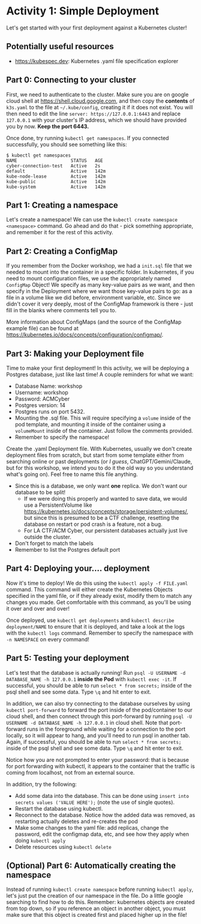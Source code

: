 # Activity 1: Simple Deployment

Let's get started with your first deployment against a Kubernetes cluster!

## Potentially useful resources
- https://kubespec.dev: Kubernetes .yaml file specification explorer

## Part 0: Connecting to your cluster

First, we need to authenticate to the cluster. Make sure you are on google cloud shell at https://shell.cloud.google.com, and then copy the **contents** of `k3s.yaml` to the file at `~/.kube/config`, creating it if it does not exist. You will then need to edit the line `server: https://127.0.0.1:6443` and replace `127.0.0.1` with your cluster's IP address, which we should have provided you by now. **Keep the port 6443.**

Once done, try running `kubectl get namespaces`. If you connected successfully, you should see something like this:

```
$ kubectl get namespaces
NAME                    STATUS   AGE
cyber-connection-test   Active   2s
default                 Active   142m
kube-node-lease         Active   142m
kube-public             Active   142m
kube-system             Active   142m
```

## Part 1: Creating a namespace

Let's create a namespace! We can use the `kubectl create namespace <namespace>` command. Go ahead and do that - pick something appropriate, and remember it for the rest of this activity.

## Part 2: Creating a ConfigMap

If you remember from the Docker workshop, we had a `init.sql` file that we needed to mount into the container in a specific folder. In kubernetes, if you need to mount configuration files, we use the appropriately named `ConfigMap` Object! We specify as many key-value pairs as we want, and then specify in the Deployment where we want those key-value pairs to go: as a file in a volume like we did before, environment variable, etc. Since we didn't cover it very deeply, most of the ConfigMap framework is there - just fill in the blanks where comments tell you to.

More information about ConfigMaps (and the source of the ConfigMap example file) can be found at https://kubernetes.io/docs/concepts/configuration/configmap/.

## Part 3: Making your Deployment file

Time to make your first deployment! In this activity, we will be deploying a Postgres database, just like last time! A couple reminders for what we want:
- Database Name: workshop
- Username: workshop
- Password: ACMCyber
- Postgres version: 14
- Postgres runs on port 5432.
- Mounting the .sql file. This will require specifying a `volume` inside of the pod template, and mounting it inside of the container using a `volumeMount` inside of the container. Just follow the comments provided.
- Remember to specify the namespace!

Create the .yaml Deployment file. With Kubernetes, usually we don't create deployment files from scratch, but start from some template either from searching online or past deployments (or *I guess*, ChatGPT/Gemini/Claude, but for this workshop, we intend you to do it the old way so you understand what's going on). Feel free to name this file anything.
- Since this is a database, we only want **one** replica. We don't want our database to be split!
  - If we were doing this properly and wanted to save data, we would use a PersistentVolume like https://kubernetes.io/docs/concepts/storage/persistent-volumes/, but since this is presumed to be a CTF challenge, resetting the database on restart or pod crash is a feature, not a bug.
  - For LA CTF/ACM Cyber, our persistent databases actually just live outside the cluster.
- Don't forget to match the labels
- Remember to list the Postgres default port

## Part 4: Deploying your.... deployment

Now it's time to deploy! We do this using the `kubectl apply -f FILE.yaml` command. This command will either create the Kubernetes Objects specified in the yaml file, or if they already exist, modify them to match any changes you made. Get comfortable with this command, as you'll be using it over and over and over!

Once deployed, use `kubectl get deployments` and `kubectl describe deployment/NAME` to ensure that it is deployed, and take a look at the logs with the `kubectl logs` command. Remember to specify the namespace with `-n NAMESPACE` on every command!

## Part 5: Testing your deployment

Let's test that the database is actually running! Run `psql -U USERNAME -d DATABASE_NAME -h 127.0.0.1` **inside the Pod** with `kubectl exec -it`. If successful, you should be able to run `select * from secrets;` inside of the psql shell and see some data. Type `\q` and hit enter to exit.

In addition, we can also try connecting to the database ourselves by using `kubectl port-forward` to forward the port inside of the pod/container to our cloud shell, and then connect through this port-forward by running `psql -U USERNAME -d DATABASE_NAME -h 127.0.0.1` in cloud shell. Note that port-forward runs in the foreground while waiting for a connection to the port locally, so it will appear to hang, and you'll need to run psql in another tab. Again, if successful, you should be able to run `select * from secrets;` inside of the psql shell and see some data. Type `\q` and hit enter to exit.

Notice how you are not prompted to enter your password: that is because for port forwarding with kubectl, it appears to the container that the traffic is coming from localhost, not from an external source.

In addition, try the following:
- Add some data into the database. This can be done using `insert into secrets values ('VALUE HERE');` (note the use of single quotes).
- Restart the database using kubectl.
- Reconnect to the database. Notice how the added data was removed, as restarting actually deletes and re-creates the pod
- Make some changes to the yaml file: add replicas, change the password, edit the configmap data, etc, and see how they apply when doing `kubectl apply`
- Delete resources using `kubectl delete`

## (Optional) Part 6: Automatically creating the namespace
Instead of running `kubectl create namespace` before running `kubectl apply`, let's just put the creation of our namespace in the file. Do a little google searching to find how to do this. Remember: kubernetes objects are created from top down, so if you reference an object in another object, you must make sure that this object is created first and placed higher up in the file!
